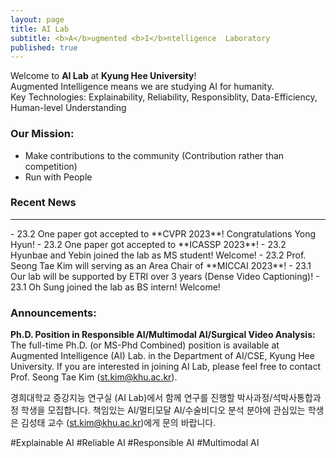 ```yaml
---
layout: page
title: AI Lab
subtitle: <b>A</b>ugmented <b>I</b>ntelligence  Laboratory
published: true
---
```


Welcome to **AI Lab** at **Kyung Hee University**!             
Augmented Intelligence means we are studying AI for humanity.                    
Key Technologies: Explainability, Reliability, Responsiblity, Data-Efficiency, Human-level Understanding 

### Our Mission: 
- Make contributions to the community (Contribution rather than competition)
- Run with People

### Recent News
<hr>
- 23.2 One paper got accepted to **CVPR 2023**! Congratulations Yong Hyun!
- 23.2 One paper got accepted to **ICASSP 2023**!
- 23.2 Hyunbae and Yebin joined the lab as MS student! Welcome!
- 23.2 Prof. Seong Tae Kim will serving as an Area Chair of **MICCAI 2023**!
- 23.1 Our lab will be supported by ETRI over 3 years (Dense Video Captioning)!
- 23.1 Oh Sung joined the lab as BS intern! Welcome!

### Announcements: 

**Ph.D. Position in Responsible AI/Multimodal AI/Surgical Video Analysis:**              
The full-time Ph.D. (or MS-Phd Combined) position is available at Augmented Intelligence (AI) Lab. in the Department of AI/CSE, Kyung Hee University. If you are interested in joining AI Lab, please feel free to contact Prof. Seong Tae Kim (st.kim@khu.ac.kr).

경희대학교 증강지능 연구실 (AI Lab)에서 함께 연구를 진행할 박사과정/석박사통합과정 학생을 모집합니다. 책임있는 AI/멀티모달 AI/수술비디오 분석 분야에 관심있는 학생은 김성태 교수 (st.kim@khu.ac.kr)에게 문의 바랍니다.

#Explainable AI #Reliable AI #Responsible AI #Multimodal AI
